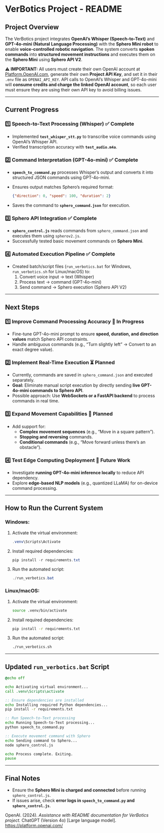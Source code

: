 # **VerBotics Project - README**

## **Project Overview**

The VerBotics project integrates **OpenAI’s Whisper (Speech-to-Text)** and **GPT-4o-mini (Natural Language Processing)** with the **Sphero Mini robot** to enable **voice-controlled robotic navigation**. The system converts **spoken commands** into **structured movement instructions** and executes them on the **Sphero Mini** using **Sphero API V2**.

⚠️ **IMPORTANT:** All users must create their own OpenAI account at [Platform.OpenAI.com](https://platform.openai.com), generate their own **Project API Key**, and set it in their `.env` file as `OPENAI_API_KEY`. API calls to OpenAI’s Whisper and GPT-4o-mini will **consume credits and charge the linked OpenAI account**, so each user must ensure they are using their own API key to avoid billing issues.

---

## **Current Progress**

### **1️⃣ Speech-to-Text Processing (Whisper)** ✅ **Complete**

- Implemented **`test_whisper_stt.py`** to transcribe voice commands using OpenAI’s Whisper API.
- Verified transcription accuracy with **`test_audio.m4a`**.

### **2️⃣ Command Interpretation (GPT-4o-mini)** ✅ **Complete**

- **`speech_to_command.py`** processes Whisper’s output and converts it into structured JSON commands using GPT-4o-mini.
- Ensures output matches Sphero’s required format:

  ```json
  {"direction": 0, "speed": 100, "duration": 2}
  ```

- Saves the command to **`sphero_command.json`** for execution.

### **3️⃣ Sphero API Integration** ✅ **Complete**

- **`sphero_control.js`** reads commands from `sphero_command.json` and executes them using `spherov2.js`.
- Successfully tested basic movement commands on **Sphero Mini**.

### **4️⃣ Automated Execution Pipeline** ✅ **Complete**

- Created batch/script files (`run_verbotics.bat` for Windows, `run_verbotics.sh` for Linux/macOS) to:
  1. Convert voice input → text (Whisper)
  2. Process text → command (GPT-4o-mini)
  3. Send command → Sphero execution (Sphero API V2)

---

## **Next Steps**

### **1️⃣ Improve Command Processing Accuracy** 🔄 **In Progress**

- Fine-tune GPT-4o-mini prompt to ensure **speed, duration, and direction values** match Sphero API constraints.
- Handle ambiguous commands (e.g., “Turn slightly left” → Convert to an exact degree value).

### **2️⃣ Implement Real-Time Execution** ⏳ **Planned**

- Currently, commands are saved in `sphero_command.json` and executed separately.
- **Goal:** Eliminate manual script execution by directly sending **live GPT-4o-mini commands to Sphero API**.
- Possible approach: Use **WebSockets or a FastAPI backend** to process commands in real time.

### **3️⃣ Expand Movement Capabilities** 🔄 **Planned**

- Add support for:
  - **Complex movement sequences** (e.g., “Move in a square pattern”).
  - **Stopping and reversing** commands.
  - **Conditional commands** (e.g., “Move forward unless there’s an obstacle”).

### **4️⃣ Test Edge Computing Deployment** 🚀 **Future Work**

- Investigate **running GPT-4o-mini inference locally** to reduce API dependency.
- Explore **edge-based NLP models** (e.g., quantized LLaMA) for on-device command processing.

---

## **How to Run the Current System**

### **Windows:**

1. Activate the virtual environment:

   ```powershell
   .venv\Scripts\Activate
   ```

2. Install required dependencies:

   ```powershell
   pip install -r requirements.txt
   ```

3. Run the automated script:

   ```powershell
   ./run_verbotics.bat
   ```

### **Linux/macOS:**

1. Activate the virtual environment:

   ```bash
   source .venv/bin/activate
   ```

2. Install required dependencies:

   ```bash
   pip install -r requirements.txt
   ```

3. Run the automated script:

   ```bash
   ./run_verbotics.sh
   ```

---

## **Updated ********************`run_verbotics.bat`******************** Script**

```bat
@echo off

echo Activating virtual environment...
call .venv\Scripts\activate

:: Ensure dependencies are installed
echo Installing required Python dependencies...
pip install -r requirements.txt

:: Run Speech-to-Text processing
echo Running Speech-to-Text processing...
python speech_to_command.py

:: Execute movement command with Sphero
echo Sending command to Sphero...
node sphero_control.js

echo Process complete. Exiting.
pause
```

---

## **Final Notes**

- Ensure the **Sphero Mini is charged and connected** before running `sphero_control.js`.
- If issues arise, check **error logs in `speech_to_command.py` and `sphero_control.js`**.

OpenAI. (2024). _Assistance with README documentation for VerBotics project._ ChatGPT (Version 4o) [Large language model]. <https://platform.openai.com/>
